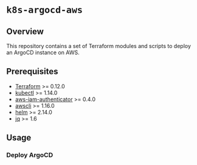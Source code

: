 
# `k8s-argocd-aws`

## Overview

This repository contains a set of Terraform modules and scripts to deploy an ArgoCD instance on AWS.

## Prerequisites

- [Terraform](https://www.terraform.io/downloads.html) >= 0.12.0
- [kubectl](https://kubernetes.io/docs/tasks/tools/install-kubectl/) >= 1.14.0
- [aws-iam-authenticator](https://docs.aws.amazon.com/eks/latest/userguide/install-aws-iam-authenticator.html) >= 0.4.0
- [awscli](https://docs.aws.amazon.com/cli/latest/userguide/cli-chap-install.html) >= 1.16.0
- [helm](https://helm.sh/docs/using_helm/#installing-helm) >= 2.14.0
- [jq](https://stedolan.github.io/jq/download/) >= 1.6

## Usage

### Deploy ArgoCD
